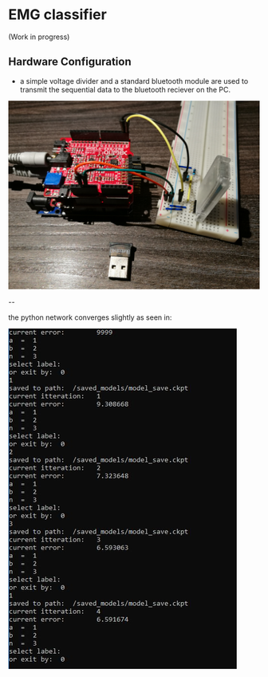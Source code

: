 # EMG classifier

(Work in progress)


## Hardware Configuration

  * a simple voltage divider and a standard bluetooth module are used to transmit the sequential data to the bluetooth reciever on the PC.
  
  ![hardware config](/doc/model.jpg)

--

the python network converges slightly as seen in:

![small convergence](/doc/few_itterations.jpg)
